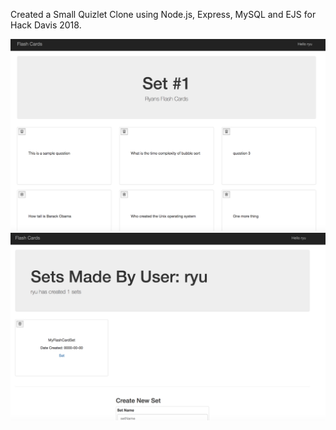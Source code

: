 Created a Small Quizlet Clone using Node.js, Express, MySQL and EJS for Hack Davis 2018.

![Screenshot](IMAGE1.JPG)
![Screenshot](IMAGE2.JPG)
